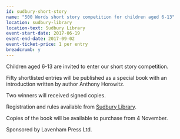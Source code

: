 ```yaml
---
id: sudbury-short-story
name: "500 Words short story competition for children aged 6-13"
location: sudbury-library
location-text: Sudbury Library
event-start-date: 2017-06-19
event-end-date: 2017-09-02
event-ticket-price: 1 per entry
breadcrumb: y
---
```


Children aged 6-13 are invited to enter our short story competition.

Fifty shortlisted entries will be published as a special book with an introduction written by author Anthony Horowitz.

Two winners will received signed copies.

Registration and rules available from [Sudbury Library](/libraries/sudbury-library/).

Copies of the book will be available to purchase from 4 November.

Sponsored by Lavenham Press Ltd.
